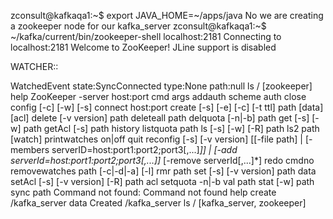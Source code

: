 zconsult@kafkaqa1:~$ export JAVA_HOME=~/apps/java
No we are creating a zookeeper node for our kafka_server
zconsult@kafkaqa1:~$ ~/kafka/current/bin/zookeeper-shell localhost:2181
Connecting to localhost:2181
Welcome to ZooKeeper!
JLine support is disabled

WATCHER::

WatchedEvent state:SyncConnected type:None path:null
ls /
[zookeeper]
help
ZooKeeper -server host:port cmd args
        addauth scheme auth
        close
        config [-c] [-w] [-s]
        connect host:port
        create [-s] [-e] [-c] [-t ttl] path [data] [acl]
        delete [-v version] path
        deleteall path
        delquota [-n|-b] path
        get [-s] [-w] path
        getAcl [-s] path
        history
        listquota path
        ls [-s] [-w] [-R] path
        ls2 path [watch]
        printwatches on|off
        quit
        reconfig [-s] [-v version] [[-file path] | [-members serverID=host:port1:port2;port3[,...]*]] | [-add serverId=host:port1:port2;port3[,...]]* [-remove serverId[,...]*]
        redo cmdno
        removewatches path [-c|-d|-a] [-l]
        rmr path
        set [-s] [-v version] path data
        setAcl [-s] [-v version] [-R] path acl
        setquota -n|-b val path
        stat [-w] path
        sync path
Command not found: Command not found help
create /kafka_server data
Created /kafka_server
ls /
[kafka_server, zookeeper]
